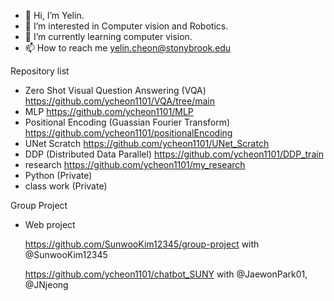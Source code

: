 - 👋 Hi, I’m Yelin.
- 👀 I’m interested in Computer vision and Robotics.
- 🌱 I’m currently learning computer vision.
- 📫 How to reach me yelin.cheon@stonybrook.edu

Repository list
- Zero Shot Visual Question Answering (VQA)  https://github.com/ycheon1101/VQA/tree/main
- MLP  https://github.com/ycheon1101/MLP
- Positional Encoding (Guassian Fourier Transform)  https://github.com/ycheon1101/positionalEncoding
- UNet Scratch  https://github.com/ycheon1101/UNet_Scratch
- DDP (Distributed Data Parallel)  https://github.com/ycheon1101/DDP_train
- research  https://github.com/ycheon1101/my_research
- Python  (Private)
- class work  (Private)


Group Project
- Web project

  https://github.com/SunwooKim12345/group-project with @SunwooKim12345

  https://github.com/ycheon1101/chatbot_SUNY with @JaewonPark01, @JNjeong
 <!--- 
  https://github.com/JNjeong/CSE416 (Private)

ycheon1101/ycheon1101 is a ✨ special ✨ repository because its `README.md` (this file) appears on your GitHub profile.
You can click the Preview link to take a look at your changes.
--->
